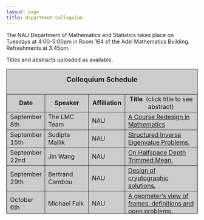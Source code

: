 ```yaml
---
layout: page
title: Department Colloquium
---
```


The NAU Department of Mathematics and Statistics takes place on Tuesdays at 4:00-5:00pm in Room 164 of the Adel Mathematics
Building. Refreshments at 3:45pm.

Titles and abstracts uploaded as available.

<table width="90%" height="381" border="" align="center" bordercolor="#333333" bgcolor="#CCCCCC">
<caption>
<center>
  <p><b><font size="+1">Colloquium Schedule</font></b></p>
  </center>
</caption>

<tbody><tr>
<td width="17%">
<center>
  <b>Date</b>
</center></td>

<td width="16%">
<center>
  <b>Speaker</b>
</center></td>

<td width="12%">
<center>
  <b>Affiliation</b>
</center></td>

<td width="55%">
<center>
  <b>Title&nbsp;</b> (click title to see abstract)
</center></td>
</tr>

<tr>
<td>September 8th</td>
<td>The LMC Team</td>
<td>NAU</td>
<td><a href="{{ site.baseurl }}/colloquium_files/lmc_090815.pdf" target="_blank">A Course Redesign in Mathematics</a></td>
</tr>

<tr>
<td>September 15th</td>
<td>Sudipta Mallik</td>
<td>NAU</td>
<td><a href="{{ site.baseurl }}/colloquium_files/mallik_091515.pdf" target="_blank">
Structured Inverse Eigenvalue Problems.</a></td>
</tr>

<tr>
<td>September 22nd</td>
<td>Jin Wang</td>
<td>NAU</td>
<td><a href="{{ site.baseurl }}/colloquium_files/wang_092215.pdf" target="_blank">
On Halfspace Depth Trimmed Mean.</a></td>
</tr>

<tr>
<td>September 29th</td>
<td>Bertrand Cambou</td>
<td>NAU</td>
<td><a href="{{ site.baseurl }}/colloquium_files/cambou_092915.pdf" target="_blank">
Design of cryptographic solutions.</a></td>
</tr>

<tr>
<td>October 6th</td>
<td>Michael Falk</td>
<td>NAU</td>
<td><a href="{{ site.baseurl }}/colloquium_files/falk_100615.pdf" target="_blank">
A geometer’s view of frames: definitions and open problems.</a></td>
</tr>

<tr>
<td>October 13th</td>
<td>Derek Sonderegger</td>
<td>NAU</td>
<td><a href="{{ site.baseurl }}/colloquium_files/sonderegger_101315.pdf" target="_blank">
TBA.</a></td>
</tr>

<tr>
<td>October 20th</td>
<td>Nandor Sieben</td>
<td>NAU</td>
<td><a href="{{ site.baseurl }}/colloquium_files/sieben_102015.pdf" target="_blank">
Sabbatical Report.</a></td>
</tr>

<tr>
<td>October 27th</td>
<td>Dana Ernst</td>
<td>NAU</td>
<td><a href="{{ site.baseurl }}/colloquium_files/ernst_102715.pdf" target="_blank">
Exploring Conway’s Sylver Coinage game.</a></td>
</tr>

<tr>
<td>November 3rd</td>
<td>TBA</td>
<td>TBA</td>
<td><a href="{{ site.baseurl }}/colloquium_files/xxx_110315.pdf" target="_blank">
TBA.</a></td>
</tr>

<tr>
<td>November 10th</td>
<td>TBA</td>
<td>TBA</td>
<td><a href="{{ site.baseurl }}/colloquium_files/xxx_111015.pdf" target="_blank">
TBA.</a></td>
</tr>

<tr>
<td>November 17th</td>
<td>Andrew Lebovitz</td>
<td>NAU</td>
<td><a href="{{ site.baseurl }}/colloquium_files/lebovitz_111715.pdf" target="_blank">
Elementary Operations and Functions, and Reflections.</a></td>
</tr>

<tr>
<td>November 24th</td>
<td>Roy St. Laurent</td>
<td>NAU</td>
<td><a href="{{ site.baseurl }}/colloquium_files/stlaurent_112415.pdf" target="_blank">
Bootstrap Confidence Intervals, Randomization Tests, and STA 270.</a></td>
</tr>

<tr>
  <td>December 1st</td>
  <td>Thomas Holtztworth</td>
  <td>NAU</td>
<td><a href="{{ site.baseurl }}/colloquium_files/holtzworth_120115.pdf" target="_blank">
M.S. Thesis talk, advisor Mike Falk.</a></td>
</tr>

<tr>
  <td>December 8th</td>
  <td>Reading Week</td>
  <td>No talk scheduled</td>
<td></td>
</tr>
